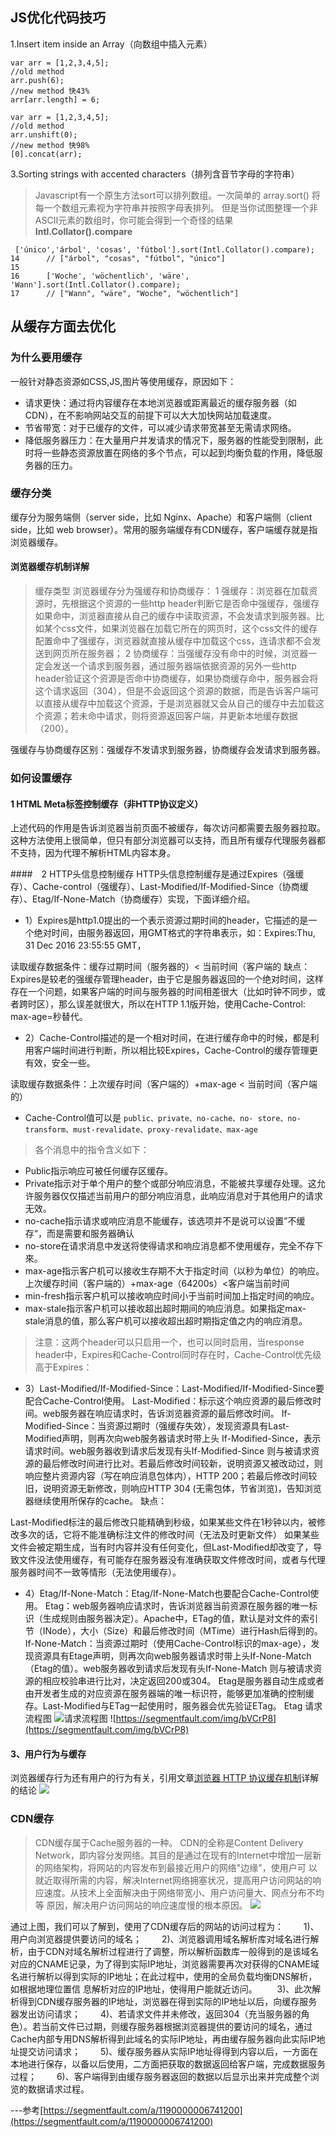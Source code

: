 ## JS优化代码技巧

1.Insert item inside an Array（向数组中插入元素）
```
var arr = [1,2,3,4,5];
//old method
arr.push(6);
//new method 快43%
arr[arr.length] = 6;
   
var arr = [1,2,3,4,5];
//old method
arr.unshift(0);
//new method 快98%
[0].concat(arr);
 ```

3.Sorting strings with accented characters（排列含音节字母的字符串）
> Javascript有一个原生方法sort可以排列数组。一次简单的 array.sort() 将每一个数组元素视为字符串并按照字母表排列。
但是当你试图整理一个非ASCII元素的数组时，你可能会得到一个奇怪的结果
**Intl.Collator().compare**
```
 ['único','árbol', 'cosas', 'fútbol'].sort(Intl.Collator().compare);
14      // ["árbol", "cosas", "fútbol", "único"]
15  
16      ['Woche', 'wöchentlich', 'wäre', 'Wann'].sort(Intl.Collator().compare);
17      // ["Wann", "wäre", "Woche", "wöchentlich"]
```



## 从缓存方面去优化

### 为什么要用缓存
一般针对静态资源如CSS,JS,图片等使用缓存，原因如下：

+ 请求更快：通过将内容缓存在本地浏览器或距离最近的缓存服务器（如CDN），在不影响网站交互的前提下可以大大加快网站加载速度。
+ 节省带宽：对于已缓存的文件，可以减少请求带宽甚至无需请求网络。
+ 降低服务器压力：在大量用户并发请求的情况下，服务器的性能受到限制，此时将一些静态资源放置在网络的多个节点，可以起到均衡负载的作用，降低服务器的压力。

### 缓存分类
缓存分为服务端侧（server side，比如 Nginx、Apache）和客户端侧（client side，比如 web browser）。常用的服务端缓存有CDN缓存，客户端缓存就是指浏览器缓存。

#### 浏览器缓存机制详解
> 缓存类型
浏览器缓存分为强缓存和协商缓存：
1 强缓存：浏览器在加载资源时，先根据这个资源的一些http header判断它是否命中强缓存，强缓存如果命中，浏览器直接从自己的缓存中读取资源，不会发请求到服务器。比如某个css文件，如果浏览器在加载它所在的网页时，这个css文件的缓存配置命中了强缓存，浏览器就直接从缓存中加载这个css，连请求都不会发送到网页所在服务器；
2 协商缓存：当强缓存没有命中的时候，浏览器一定会发送一个请求到服务器，通过服务器端依据资源的另外一些http header验证这个资源是否命中协商缓存，如果协商缓存命中，服务器会将这个请求返回（304），但是不会返回这个资源的数据，而是告诉客户端可以直接从缓存中加载这个资源，于是浏览器就又会从自己的缓存中去加载这个资源；若未命中请求，则将资源返回客户端，并更新本地缓存数据（200）。

强缓存与协商缓存区别：强缓存不发请求到服务器，协商缓存会发请求到服务器。

### 如何设置缓存
#### 1 HTML Meta标签控制缓存（非HTTP协议定义）
<META HTTP-EQUIV="Pragma" CONTENT="no-cache">
上述代码的作用是告诉浏览器当前页面不被缓存，每次访问都需要去服务器拉取。这种方法使用上很简单，但只有部分浏览器可以支持，而且所有缓存代理服务器都不支持，因为代理不解析HTML内容本身。

####　2 HTTP头信息控制缓存
HTTP头信息控制缓存是通过Expires（强缓存）、Cache-control（强缓存）、Last-Modified/If-Modified-Since（协商缓存）、Etag/If-None-Match（协商缓存）实现，下面详细介绍。

+ 1）Expires是http1.0提出的一个表示资源过期时间的header，它描述的是一个绝对时间，由服务器返回，用GMT格式的字符串表示，如：Expires:Thu, 31 Dec 2016 23:55:55 GMT，

读取缓存数据条件：缓存过期时间（服务器的）< 当前时间（客户端的
缺点：Expires是较老的强缓存管理header，由于它是服务器返回的一个绝对时间，这样存在一个问题，如果客户端的时间与服务器的时间相差很大（比如时钟不同步，或者跨时区），那么误差就很大，所以在HTTP 1.1版开始，使用Cache-Control: max-age=秒替代。
+ 2）Cache-Control描述的是一个相对时间，在进行缓存命中的时候，都是利用客户端时间进行判断，所以相比较Expires，Cache-Control的缓存管理更有效，安全一些。

读取缓存数据条件：上次缓存时间（客户端的）+max-age < 当前时间（客户端的）

+ Cache-Control值可以是 `public、private、no-cache、no- store、no-transform、must-revalidate、proxy-revalidate、max-age`

> 各个消息中的指令含义如下：
   + Public指示响应可被任何缓存区缓存。
   + Private指示对于单个用户的整个或部分响应消息，不能被共享缓存处理。这允许服务器仅仅描述当前用户的部分响应消息，此响应消息对于其他用户的请求无效。
   + no-cache指示请求或响应消息不能缓存，该选项并不是说可以设置”不缓存“，而是需要和服务器确认
   + no-store在请求消息中发送将使得请求和响应消息都不使用缓存，完全不存下來。
   + max-age指示客户机可以接收生存期不大于指定时间（以秒为单位）的响应。上次缓存时间（客户端的）+max-age（64200s）<客户端当前时间
   + min-fresh指示客户机可以接收响应时间小于当前时间加上指定时间的响应。
   + max-stale指示客户机可以接收超出超时期间的响应消息。如果指定max-stale消息的值，那么客户机可以接收超出超时期指定值之内的响应消息。

> 注意：这两个header可以只启用一个，也可以同时启用，当response header中，Expires和Cache-Control同时存在时，Cache-Control优先级高于Expires：

+ 3）Last-Modified/If-Modified-Since：Last-Modified/If-Modified-Since要配合Cache-Control使用。
Last-Modified：标示这个响应资源的最后修改时间。web服务器在响应请求时，告诉浏览器资源的最后修改时间。
If-Modified-Since：当资源过期时（强缓存失效），发现资源具有Last-Modified声明，则再次向web服务器请求时带上头 If-Modified-Since，表示请求时间。web服务器收到请求后发现有头If-Modified-Since 则与被请求资源的最后修改时间进行比对。若最后修改时间较新，说明资源又被改动过，则响应整片资源内容（写在响应消息包体内），HTTP 200；若最后修改时间较旧，说明资源无新修改，则响应HTTP 304 (无需包体，节省浏览)，告知浏览器继续使用所保存的cache。
缺点：

Last-Modified标注的最后修改只能精确到秒级，如果某些文件在1秒钟以内，被修改多次的话，它将不能准确标注文件的修改时间（无法及时更新文件）
如果某些文件会被定期生成，当有时内容并没有任何变化，但Last-Modified却改变了，导致文件没法使用缓存，有可能存在服务器没有准确获取文件修改时间，或者与代理服务器时间不一致等情形（无法使用缓存）。

+ 4）Etag/If-None-Match：Etag/If-None-Match也要配合Cache-Control使用。
Etag：web服务器响应请求时，告诉浏览器当前资源在服务器的唯一标识（生成规则由服务器决定）。Apache中，ETag的值，默认是对文件的索引节（INode），大小（Size）和最后修改时间（MTime）进行Hash后得到的。
If-None-Match：当资源过期时（使用Cache-Control标识的max-age），发现资源具有Etage声明，则再次向web服务器请求时带上头If-None-Match （Etag的值）。web服务器收到请求后发现有头If-None-Match 则与被请求资源的相应校验串进行比对，决定返回200或304。
Etag是服务器自动生成或者由开发者生成的对应资源在服务器端的唯一标识符，能够更加准确的控制缓存。Last-Modified与ETag一起使用时，服务器会优先验证ETag。
Etag 请求流程图
![请求流程图](https://segmentfault.com/img/bVCrP5)
![https://segmentfault.com/img/bVCrP8](https://segmentfault.com/img/bVCrP8)

#### 3、用户行为与缓存

浏览器缓存行为还有用户的行为有关，引用文章[浏览器 HTTP 协议缓存机制](http://my.oschina.net/leejun2005/blog/369148)详解的结论
![](https://segmentfault.com/img/bVCrQj)


### CDN缓存
> CDN缓存属于Cache服务器的一种。
CDN的全称是Content Delivery Network，即内容分发网络。其目的是通过在现有的Internet中增加一层新的网络架构，将网站的内容发布到最接近用户的网络"边缘"，使用户可 以就近取得所需的内容，解决Internet网络拥塞状况，提高用户访问网站的响应速度。从技术上全面解决由于网络带宽小、用户访问量大、网点分布不均等 原因，解决用户访问网站的响应速度慢的根本原因。
![](https://segmentfault.com/img/bVCrQC)

通过上图，我们可以了解到，使用了CDN缓存后的网站的访问过程为：
　　1)、用户向浏览器提供要访问的域名；
　　2)、浏览器调用域名解析库对域名进行解析，由于CDN对域名解析过程进行了调整，所以解析函数库一般得到的是该域名对应的CNAME记录，为了得到实际IP地址，浏览器需要再次对获得的CNAME域名进行解析以得到实际的IP地址；在此过程中，使用的全局负载均衡DNS解析，如根据地理位置信 息解析对应的IP地址，使得用户能就近访问。
　　3)、此次解析得到CDN缓存服务器的IP地址，浏览器在得到实际的IP地址以后，向缓存服务器发出访问请求；
　　4)、若请求文件并未修改，返回304（充当服务器的角色）。若当前文件已过期，则缓存服务器根据浏览器提供的要访问的域名，通过Cache内部专用DNS解析得到此域名的实际IP地址，再由缓存服务器向此实际IP地址提交访问请求；
　　5)、缓存服务器从实际IP地址得得到内容以后，一方面在本地进行保存，以备以后使用，二方面把获取的数据返回给客户端，完成数据服务过程；
　　6)、客户端得到由缓存服务器返回的数据以后显示出来并完成整个浏览的数据请求过程。
  
  
  ---参考[https://segmentfault.com/a/1190000006741200](https://segmentfault.com/a/1190000006741200)












